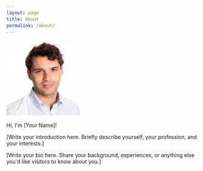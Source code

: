 ```yaml
---
layout: page
title: About
permalink: /about/
---
```


![image tooltip here](/img/profile.jfif)

Hi, I'm [Your Name]!

[Write your introduction here. Briefly describe yourself, your profession, and your interests.]

[Write your bio here. Share your background, experiences, or anything else you'd like visitors to know about you.]